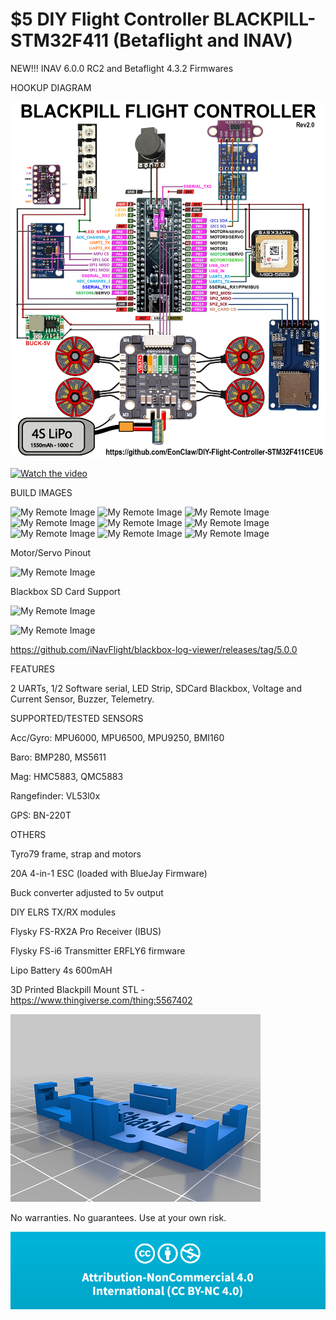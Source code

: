 # $5 DIY Flight Controller BLACKPILL-STM32F411 (Betaflight and INAV)

NEW!!! INAV 6.0.0 RC2 and Betaflight 4.3.2 Firmwares

HOOKUP DIAGRAM

![My Remote Image](https://github.com/EonClaw/10Dollar-Flight-Controller-STM32F411CEU6/blob/main/images/blackpill-fc-pinout-LARGE-rev20.png?dl=0)

[![Watch the video](https://github.com/EonClaw/DIY-Flight-Controller-STM32F411CEU6/blob/main/images/YT-VID-BIG.png)](https://www.youtube.com/embed/4ur5MpvDCFg)

BUILD IMAGES

![My Remote Image](https://github.com/EonClaw/DIY-Flight-Controller-STM32F411CEU6/blob/main/images/thumbs/thumb-20220921_230136.jpg?dl=0)
![My Remote Image](https://github.com/EonClaw/DIY-Flight-Controller-STM32F411CEU6/blob/main/images/thumbs/thumb-20221009_025947.jpg?dl=0)
![My Remote Image](https://github.com/EonClaw/DIY-Flight-Controller-STM32F411CEU6/blob/main/images/thumbs/thumb-20221010_201518.jpg?dl=0)
![My Remote Image](https://github.com/EonClaw/DIY-Flight-Controller-STM32F411CEU6/blob/main/images/thumbs/thumb-20221014_203524-ed.jpg?dl=0)
![My Remote Image](https://github.com/EonClaw/DIY-Flight-Controller-STM32F411CEU6/blob/main/images/thumbs/thumb-20221014_205547.jpg?dl=0)
![My Remote Image](https://github.com/EonClaw/DIY-Flight-Controller-STM32F411CEU6/blob/main/images/thumbs/thumb-20221014_214014.jpg?dl=0)
![My Remote Image](https://github.com/EonClaw/DIY-Flight-Controller-STM32F411CEU6/blob/main/images/thumbs/thumb-20221014_214036.jpg?dl=0)
![My Remote Image](https://github.com/EonClaw/DIY-Flight-Controller-STM32F411CEU6/blob/main/images/thumbs/thumb-20221015_083626.jpg?dl=0)
![My Remote Image](https://github.com/EonClaw/DIY-Flight-Controller-STM32F411CEU6/blob/main/images/thumbs/thumb-20221016_135220.jpg?dl=0)

Motor/Servo Pinout

![My Remote Image](https://github.com/EonClaw/DIY-Flight-Controller-STM32F411CEU6/blob/main/images/Motor-Servo-Pinouts-black1.png?dl=0)

Blackbox SD Card Support

![My Remote Image](https://github.com/EonClaw/DIY-Flight-Controller-STM32F411CEU6/blob/main/images/inavbb2.png?dl=0)

![My Remote Image](https://github.com/EonClaw/DIY-Flight-Controller-STM32F411CEU6/blob/main/images/bbexplorer.png?dl=0)

https://github.com/iNavFlight/blackbox-log-viewer/releases/tag/5.0.0

FEATURES

2 UARTs, 1/2 Software serial, LED Strip, SDCard Blackbox, Voltage and Current Sensor, Buzzer, Telemetry.

SUPPORTED/TESTED SENSORS

Acc/Gyro: MPU6000, MPU6500, MPU9250, BMI160

Baro: BMP280, MS5611

Mag: HMC5883, QMC5883 

Rangefinder: VL53l0x

GPS: BN-220T

OTHERS

Tyro79 frame, strap and motors

20A 4-in-1 ESC (loaded with BlueJay Firmware)

Buck converter adjusted to 5v output

DIY ELRS TX/RX modules

Flysky FS-RX2A Pro Receiver (IBUS)

Flysky FS-i6 Transmitter ERFLY6 firmware

Lipo Battery 4s 600mAH

3D Printed Blackpill Mount STL - https://www.thingiverse.com/thing:5567402

![My Remote Image](https://github.com/EonClaw/10Dollar-Flight-Controller-STM32F411CEU6/blob/main/images/blkpil-05-50.png?dl=0)

No warranties. No guarantees. Use at your own risk. 

![My Remote Image](https://github.com/EonClaw/10Dollar-Flight-Controller-STM32F411CEU6/blob/main/images/cc.png?dl=0)
